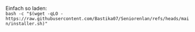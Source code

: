Einfach so laden:  
`bash -c "$(wget -qLO - https://raw.githubusercontent.com/Bastika07/Seniorenlan/refs/heads/main/installer.sh)"`
